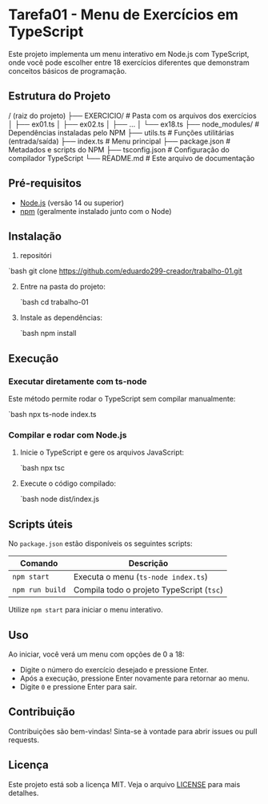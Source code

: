 # **Tarefa01 - Menu de Exercícios em TypeScript**

Este projeto implementa um menu interativo em Node.js com TypeScript, onde você pode escolher entre 18 exercícios diferentes que demonstram conceitos básicos de programação.

## Estrutura do Projeto


/ (raiz do projeto)
├── EXERCICIO/           # Pasta com os arquivos dos exercícios
│   ├── ex01.ts
│   ├── ex02.ts
│   ├── ...
│   └── ex18.ts
├── node_modules/        # Dependências instaladas pelo NPM
├── utils.ts             # Funções utilitárias (entrada/saída)
├── index.ts             # Menu principal
├── package.json         # Metadados e scripts do NPM
├── tsconfig.json        # Configuração do compilador TypeScript
└── README.md            # Este arquivo de documentação


## Pré-requisitos

* [Node.js](https://nodejs.org/) (versão 14 ou superior)
* [npm](https://www.npmjs.com/) (geralmente instalado junto com o Node)

## Instalação

1.  repositóri

   `bash
   git clone https://github.com/eduardo299-creador/trabalho-01.git
   

2. Entre na pasta do projeto:

   `bash
   cd trabalho-01
   

3. Instale as dependências:

   `bash
   npm install
   

## Execução

### Executar diretamente com ts-node

Este método permite rodar o TypeScript sem compilar manualmente:

`bash
npx ts-node index.ts


### Compilar e rodar com Node.js

1. Inicie o TypeScript e gere os arquivos JavaScript:

   `bash
   npx tsc
   

2. Execute o código compilado:

   `bash
   node dist/index.js
   

## Scripts úteis

No `package.json` estão disponíveis os seguintes scripts:

| Comando         | Descrição                                 |
| --------------- | ----------------------------------------- |
| `npm start`     | Executa o menu (`ts-node index.ts`)       |
| `npm run build` | Compila todo o projeto TypeScript (`tsc`) |

Utilize `npm start` para iniciar o menu interativo.

## Uso

Ao iniciar, você verá um menu com opções de 0 a 18:

* Digite o número do exercício desejado e pressione Enter.
* Após a execução, pressione Enter novamente para retornar ao menu.
* Digite `0` e pressione Enter para sair.

## Contribuição

Contribuições são bem-vindas! Sinta-se à vontade para abrir issues ou pull requests.

## Licença

Este projeto está sob a licença MIT. Veja o arquivo [LICENSE](LICENSE) para mais detalhes.
